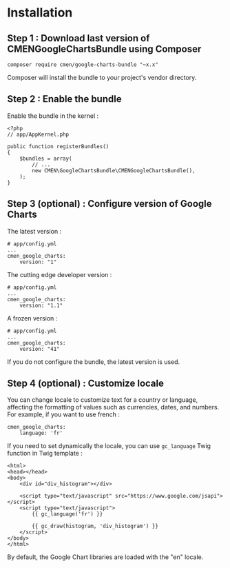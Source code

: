 # Installation

## Step 1 : Download last version of CMENGoogleChartsBundle using Composer
```
composer require cmen/google-charts-bundle "~x.x"
```
Composer will install the bundle to your project's vendor directory.

## Step 2 : Enable the bundle
Enable the bundle in the kernel :
```
<?php
// app/AppKernel.php

public function registerBundles()
{
    $bundles = array(
        // ...
        new CMEN\GoogleChartsBundle\CMENGoogleChartsBundle(),
    );
}
```

## Step 3 (optional) : Configure version of Google Charts
The latest version :
```
# app/config.yml
...
cmen_google_charts:
    version: "1"
```

The cutting edge developer version :
```
# app/config.yml
...
cmen_google_charts:
    version: "1.1"
```

A frozen version :
```
# app/config.yml
...
cmen_google_charts:
    version: "41"
```

If you do not configure the bundle, the latest version is used.

## Step 4 (optional) : Customize locale
You can change locale to customize text for a country or language, affecting the formatting of values such as 
currencies, dates, and numbers. For example, if you want to use french :
```
cmen_google_charts:
    language: 'fr'
```

If you need to set dynamically the locale, you can use `gc_language` Twig function in Twig template :
```
<html>
<head></head>
<body>
    <div id="div_histogram"></div>
    
    <script type="text/javascript" src="https://www.google.com/jsapi"></script>
    <script type="text/javascript">
        {{ gc_language('fr') }}
    
        {{ gc_draw(histogram, 'div_histogram') }}
    </script>
</body>
</html>    
```

By default, the Google Chart libraries are loaded with the "en" locale.